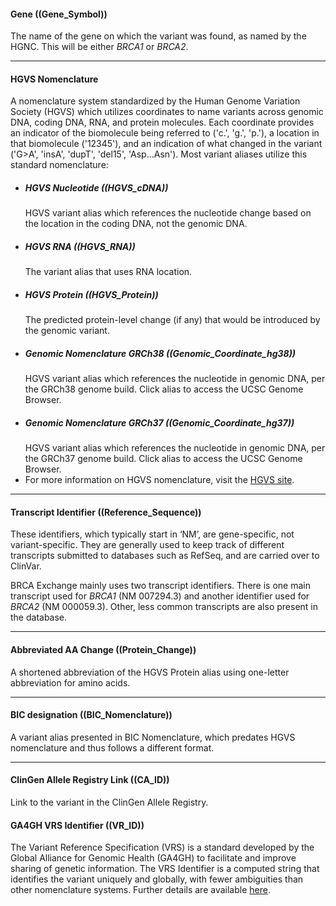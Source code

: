 <span class="term_entry">

#### Gene ((Gene_Symbol))
The name of the gene on which the variant was found, as named by the HGNC. This will be either _BRCA1_ or _BRCA2_.

</span>

----
#### HGVS Nomenclature
A nomenclature system standardized by the Human Genome Variation Society \(HGVS\) which utilizes coordinates to name variants across genomic DNA, coding DNA, RNA, and protein molecules. Each coordinate provides an indicator of the biomolecule being referred to \('c.', 'g.', 'p.'\), a location in that biomolecule \('12345'\), and an indication of what changed in the variant \('G&gt;A', 'insA', 'dupT', 'del15', 'Asp...Asn'\). Most variant aliases utilize this standard nomenclature:
  * ##### HGVS Nucleotide ((HGVS_cDNA))
    HGVS variant alias which references the nucleotide change based on the location in the coding DNA, not the genomic DNA.
  * ##### HGVS RNA ((HGVS_RNA))
    The variant alias that uses RNA location.
  * ##### HGVS Protein ((HGVS_Protein))
    The predicted protein-level change \(if any\) that would be introduced by the genomic variant.
  * ##### Genomic Nomenclature GRCh38 ((Genomic_Coordinate_hg38))
    HGVS variant alias which references the nucleotide in genomic DNA, per the GRCh38 genome build. Click alias to access the UCSC Genome Browser.
  * ##### Genomic Nomenclature GRCh37 ((Genomic_Coordinate_hg37))
    HGVS variant alias which references the nucleotide in genomic DNA, per the GRCh37 genome build. Click alias to access the UCSC Genome Browser.
  * For more information on HGVS nomenclature, visit the [HGVS site](http://varnomen.hgvs.org/bg-material/simple/).

----

<span class="term_entry">

#### Transcript Identifier ((Reference_Sequence))
These identifiers, which typically start in ‘NM’, are gene-specific, not variant-specific. They are generally used to keep track of different transcripts submitted to databases such as RefSeq, and are carried over to ClinVar.

BRCA Exchange mainly uses two transcript identifiers. There is one main transcript used for _BRCA1_ \(NM 007294.3\) and another identifier used for _BRCA2_ \(NM 000059.3\). Other, less common transcripts are also present in the database.

</span>

----

<span class="term_entry">

#### Abbreviated AA Change ((Protein_Change))
A shortened abbreviation of the HGVS Protein alias using one-letter abbreviation for amino acids.

</span>

----

<span class="term_entry">

#### BIC designation ((BIC_Nomenclature))
A variant alias presented in BIC Nomenclature, which predates HGVS nomenclature and thus follows a different format.

</span>

----

<span class="term_entry">

#### ClinGen Allele Registry Link ((CA_ID))
Link to the variant in the ClinGen Allele Registry.

</span>

<span class="term_entry">

#### GA4GH VRS Identifier ((VR_ID))
The Variant Reference Specification (VRS) is a standard developed by the Global Alliance for Genomic Health (GA4GH) to facilitate and improve sharing of genetic information. The VRS Identifier is a computed string that identifies the variant uniquely and globally, with fewer ambiguities than other nomenclature systems. Further details are available [here](https://vr-spec.readthedocs.io/en/1.0/).

</span>

